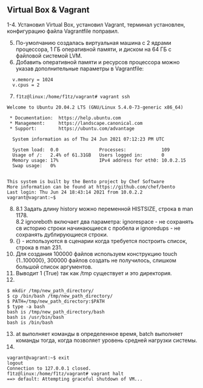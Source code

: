 ## Virtual Box & Vagrant

1-4. Установил Virtual Box, установил Vagrant, терминал установлен, конфигурацию файла Vagrantfile поправил.  

5. По-умолчанию создалась виртуальная машина с 2 ядрами процессора, 1 ГБ оперативной памяти, и диском на 64 ГБ с файловой системой LVM.  
1. Добавить оперативной памяти и ресурсов процессора можно указав дополнительные параметры в Vagrantfile:  
```
  v.memory = 1024  
  v.cpus = 2
```
7. `f1tz@linux:/home/f1tz/vagrant# vagrant ssh`
```
Welcome to Ubuntu 20.04.2 LTS (GNU/Linux 5.4.0-73-generic x86_64)

 * Documentation:  https://help.ubuntu.com
 * Management:     https://landscape.canonical.com
 * Support:        https://ubuntu.com/advantage

  System information as of Thu 24 Jun 2021 07:12:23 PM UTC

  System load:  0.0               Processes:             109
  Usage of /:   2.4% of 61.31GB   Users logged in:       0
  Memory usage: 17%               IPv4 address for eth0: 10.0.2.15
  Swap usage:   0%


This system is built by the Bento project by Chef Software
More information can be found at https://github.com/chef/bento
Last login: Thu Jun 24 18:43:14 2021 from 10.0.2.2
vagrant@vagrant:~$ 
```
8. 
    8.1 Задать длину history можно переменной HISTSIZE, строка в man 1178.  
    8.2 ignoreboth включает два параметра: ignorespace - не сохранять св историю строки начинающиеся с пробела и ignoredups - не сохранять дублирующиеся строки.   
1. {} - используются в сценарии когда требуется построить список, строка в man 231.  
1. Для создания 100000 файлов используем конструкцию touch {1..100000}, 300000 файлов создать не получилось, слишком большой список аргументов.  
1. Выводит 1 (True) так как /tmp существует и это директория.
1. 
```
$ mkdir /tmp/new_path_directory/  
$ cp /bin/bash /tmp/new_path_directory/
$ PATH=/tmp/new_path_directory:$PATH
$ type -a bash
bash is /tmp/new_path_directory/bash
bash is /usr/bin/bash
bash is /bin/bash
```
13. at выполняет команды в определенное время, batch выполняет команды тогда, когда позволяет уровень средней нагрузки системы.
1.
```
vagrant@vagrant:~$ exit 
logout
Connection to 127.0.0.1 closed.
f1tz@linux:/home/f1tz/vagrant# vagrant halt
==> default: Attempting graceful shutdown of VM...
```
